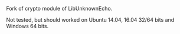 Fork of crypto module of LibUnknownEcho.

Not tested, but should worked on Ubuntu 14.04, 16.04 32/64 bits and Windows 64 bits.